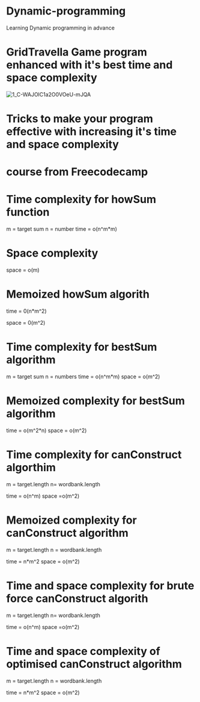 # Dynamic-programming
Learning Dynamic programming in advance
# GridTravella Game program enhanced with it's best time and space complexity

 
![1_C-WAJOlC1a2O0VOeU-mJQA](https://user-images.githubusercontent.com/53707300/167315572-28f04c06-4676-48c7-bc33-572bf4a270dc.png)

 
# Tricks to make your program effective with increasing it's  time and space complexity
 
# course from Freecodecamp

# Time complexity for howSum function

   m = target sum
   n = number
   time = o(n^m*m)

# Space complexity

  space = o(m)


# Memoized howSum algorith

  time = 0(n*m^2)

  space = 0(m^2)


# Time complexity for bestSum algorithm

m  = target sum
n = numbers
time = o(n^m*m)
space = o(m^2)

# Memoized complexity for bestSum algorithm

  time = o(m^2*n)
  space = o(m^2)


# Time complexity for canConstruct algorthim

 m = target.length
 n= wordbank.length
 
 time = o(n^m)
 space =o(m^2)


# Memoized complexity for canConstruct algorithm

 m = target.length
 n = wordbank.length

 time = n*m^2
 space = o(m^2)


 # Time and space complexity for brute force canConstruct algorith

  m = target.length
 n= wordbank.length
 
 time = o(n^m)
 space =o(m^2)


 # Time and space complexity of optimised canConstruct algorithm
   
 m = target.length
 n = wordbank.length

 time = n*m^2
 space = o(m^2)